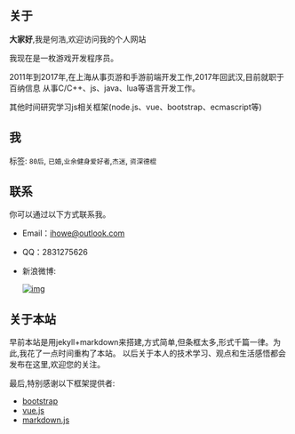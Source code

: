 

## 关于
**大家好**,我是何浩,欢迎访问我的个人网站

我现在是一枚游戏开发程序员。

2011年到2017年,在上海从事页游和手游前端开发工作,2017年回武汉,目前就职于百纳信息
从事C/C++、js、java、lua等语言开发工作。

其他时间研究学习js相关框架(node.js、vue、bootstrap、ecmascript等)

## 我
 标签: `80后`, `已婚`,`业余健身爱好者`,`杰迷`, `资深德棍`

## 联系
你可以通过以下方式联系我。

* Email：[ihowe@outlook.com](mailto:ihowe@outlook.com)
* QQ：2831275626
* 新浪微博:   

    [![img][weibo_img]][weibo_link]

[weibo_link]:http://weibo.com/haroel
[weibo_img]:http://service.t.sina.com.cn/widget/qmd/1829592821/c6fd2b80/1.png "新浪微博"

## 关于本站

早前本站是用jekyll+markdown来搭建,方式简单,但条框太多,形式千篇一律。为此,我花了一点时间重构了本站。
以后关于本人的技术学习、观点和生活感悟都会发布在这里,欢迎您的关注。

最后,特别感谢以下框架提供者:
 
   - [bootstrap](http://getbootstrap.com/2.3.2/)
   - [vue.js](https://cn.vuejs.org)
   - [markdown.js](https://github.com/evilstreak/markdown-js)